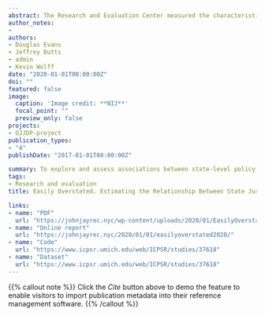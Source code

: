 ```yaml
---
abstract: The Research and Evaluation Center measured the characteristics of state-level juvenile justice policies and estimated their association with changes in juvenile crime and youth confinement. Using data from the National Center for Juvenile Justice’s compendium of justice system characteristics, “Juvenile Justice, Geography, Policy, Practice & Statistics” (JJGPS), the research team created an index that accounted for 16 policies that were more or less progressive in terms of rehabilitative intent, compatibility with developmental science, focus on the use of “least restrictive” settings, and consistency with civil liberties and the need for balanced restraint on the powers of government to ensure public safety. The study assigned a score to each of the 50 states based on the extent to which its youth justice policy environment could be considered “progressive” as opposed to punitive or regressive. According to the study’s results, rates of youth confinement declined significantly across the country during the past two decades (modeled by a function of time), but states with more progressive policy environments did not demonstrate significantly steeper declines than less progressive states.
author_notes:
- 
authors:
- Douglas Evans 
- Jeffrey Butts 
- admin 
- Kevin Wolff 
date: "2020-01-01T00:00:00Z"
doi: ""
featured: false
image:
  caption: 'Image credit: **NIJ**'
  focal_point: ""
  preview_only: false
projects: 
- OJJDP-project
publication_types:
- "4"
publishDate: "2017-01-01T00:00:00Z"

summary: To explore and assess associations between state-level policy reforms and juvenile justice system outcomes
tags:
- Research and evaluation
title: Easily Overstated. Estimating the Relationship Between State Justice Policy Environments and Falling Rates of Youth Confinement

links:
- name: "PDF"
  url: "https://johnjayrec.nyc/wp-content/uploads/2020/01/EasilyOverstated2020-1.pdf"
- name: "Online report"
  url: "https://johnjayrec.nyc/2020/01/01/easilyoverstated2020/"
- name: "Code"
  url: "https://www.icpsr.umich.edu/web/ICPSR/studies/37618"
- name: "Dataset"
  url: "https://www.icpsr.umich.edu/web/ICPSR/studies/37618"
---
```


{{% callout note %}}
Click the *Cite* button above to demo the feature to enable visitors to import publication metadata into their reference management software.
{{% /callout %}}

